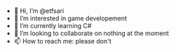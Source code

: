 - 👋 Hi, I’m @etfsari
- 👀 I’m interested in game developement
- 🌱 I’m currently learning C#
- 💞️ I’m looking to collaborate on nothing at the moment 
- 📫 How to reach me: please don't

<!---
etfsari/etfsari is a ✨ special ✨ repository because its `README.md` (this file) appears on your GitHub profile.
You can click the Preview link to take a look at your changes.
--->

